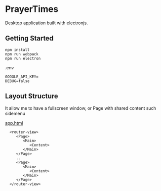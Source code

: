 # PrayerTimes

Desktop application built with electronjs.

## Getting Started

```shell
npm install
npm run webpack
npm run electron
```

.env
```shell
GOOGLE_API_KEY=
DEBUG=false
```

## Layout Structure 
It allow me to have a fullscreen window, or Page with shared content such sidemenu

[app.html]('src/render/layouts/app.html')

```
  <router-view>
     <Page>
        <Main>
           <Content>
        </Main>
     </Page>
     ..
     <Page>
        <Main>
           <Content>
        </Main>
     </Page>
  </router-view>
```